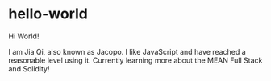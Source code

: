 # hello-world

Hi World!

I am Jia Qi, also known as Jacopo. I like JavaScript and have reached a reasonable level using it.
Currently learning more about the MEAN Full Stack and Solidity!





